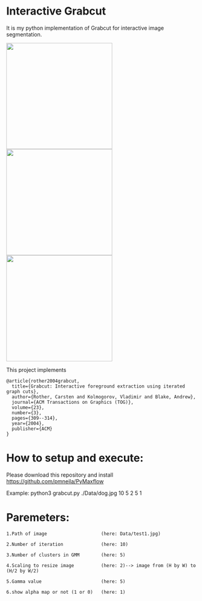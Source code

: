 # Interactive Grabcut

It is my python implementation of Grabcut for interactive image segmentation.

<p float="left">
  <img src="https://github.com/hsihsun/Interactive-Grabcut/blob/master/Data/dog.jpg" width="280" />
  <img src="https://github.com/hsihsun/Interactive-Grabcut/blob/master/readme_data/select.jpg" width="280" /> 
  <img src="https://github.com/hsihsun/Interactive-Grabcut/blob/master/readme_data/grabcut.jpg" width="280" /> 
</p>


This project implements

    @article{rother2004grabcut,
      title={Grabcut: Interactive foreground extraction using iterated graph cuts},
      author={Rother, Carsten and Kolmogorov, Vladimir and Blake, Andrew},
      journal={ACM Transactions on Graphics (TOG)},
      volume={23},
      number={3},
      pages={309--314},
      year={2004},
      publisher={ACM}
    }

# How to setup and execute:

Please download this repository and install https://github.com/pmneila/PyMaxflow

Example: python3 grabcut.py ./Data/dog.jpg 10 5 2 5 1

# Paremeters:

```
1.Path of image                    (here: Data/test1.jpg)

2.Number of iteration              (here: 10)

3.Number of clusters in GMM        (here: 5)

4.Scaling to resize image          (here: 2)--> image from (H by W) to (H/2 by W/2)

5.Gamma value                      (here: 5)

6.show alpha map or not (1 or 0)   (here: 1)
```
